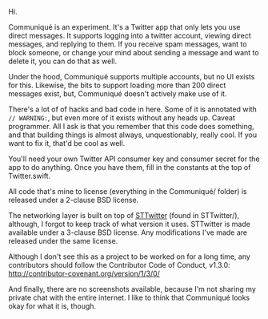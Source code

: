 Hi.

Communiqué is an experiment. It's a Twitter app that only lets you use direct messages. It supports logging into a twitter account, viewing direct messages, and replying to them. If you receive spam messages, want to block someone, or change your mind about sending a message and want to delete it, you can do that as well. 

Under the hood, Communiqué supports multiple accounts, but no UI exists for this. Likewise, the bits to support loading more than 200 direct messages exist, but, Communiqué doesn't actively make use of it.

There's a lot of of hacks and bad code in here. Some of it is annotated with `// WARNING:`, but even more of it exists without any heads up. Caveat programmer. All I ask is that you remember that this code does something, and that building things is almost always, unquestionably, really cool. If you want to fix it, that'd be cool as well.

You'll need your own Twitter API consumer key and consumer secret for the app to do anything. Once you have them, fill in the constants at the top of Twitter.swift.

All code that's mine to license (everything in the Communiqué/ folder) is released under a 2-clause BSD license.

The networking layer is built on top of [STTwitter](https://github.com/nst/STTwitter) (found in STTwitter/), although, I forgot to keep track of what version it uses. STTwitter is made available under a 3-clause BSD license. Any modifications I've made are released under the same license.

Although I don't see this as a project to be worked on for a long time, any contributors should follow the Contributor Code of Conduct, v1.3.0: http://contributor-covenant.org/version/1/3/0/

And finally, there are no screenshots available, because I'm not sharing my private chat with the entire internet. I like to think that Communiqué looks okay for what it is, though.
